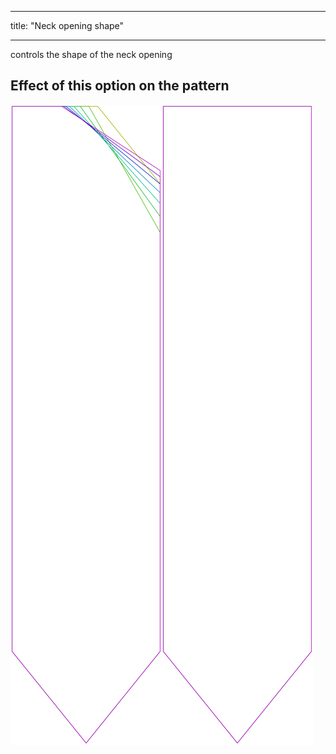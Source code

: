 ***

title: "Neck opening shape"

***

controls the shape of the neck opening

## Effect of this option on the pattern

![This image shows the effect of this option by superimposing several variants that have a different value for this option](walburga_neckoratio_sample.svg "Effect of this option on the pattern")
